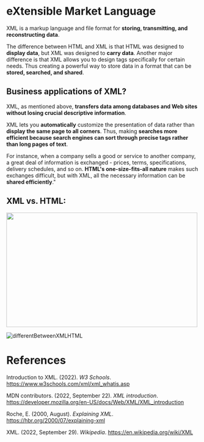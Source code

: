 # eXtensible Market Language 


XML is a markup language and file format for **storing, transmitting, and reconstructing data**. 

The difference between HTML and XML is that HTML was designed to **display data**, but XML was designed to **carry data**. Another major difference is that XML allows you to design tags specifically for certain needs. Thus creating a powerful way to store data in a format that can be **stored, searched, and shared**. 

## Business applications of XML? 
XML, as mentioned above, **transfers data among databases and Web sites without losing crucial descriptive information**. 

XML lets you **automatically** customize the presentation of data rather than **display the same page to all corners**. Thus, making **searches more efficient because search engines can sort through precise tags rather than long pages of text**. 

For instance, when a company sells a good or service to another company, a great deal of information is exchanged - prices, terms, specifications, delivery schedules, and so on. **HTML's one-size-fits-all nature** makes such exchanges difficult, but with XML, all the necessary information can be **shared efficiently**." 


## XML vs. HTML: 
<img width="500" height="300" src="https://user-images.githubusercontent.com/109105989/197607694-5541c4e9-a4f9-48d4-bfd7-ca8443a3a66e.png"/> 

![differentBetweenXMLHTML](https://user-images.githubusercontent.com/109105989/197608274-bef1e499-c975-4785-87c9-ebd9c250e2f3.png)


# References 
Introduction to XML. (2022). *W3 Schools*. <https://www.w3schools.com/xml/xml_whatis.asp>

MDN contributors. (2022, September 22). *XML introduction*. <https://developer.mozilla.org/en-US/docs/Web/XML/XML_introduction> 

Roche, E. (2000, August). *Explaining XML*. <https://hbr.org/2000/07/explaining-xml>

XML. (2022, September 29). *Wikipedia*. <https://en.wikipedia.org/wiki/XML>  

